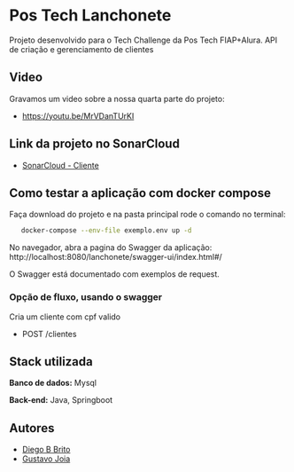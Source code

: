 # Pos Tech Lanchonete

Projeto desenvolvido para o Tech Challenge da Pos Tech FIAP+Alura.
API de criação e gerenciamento de clientes

## Video
Gravamos um video sobre a nossa quarta parte do projeto:
- https://youtu.be/MrVDanTUrKI

## Link da projeto no SonarCloud

- [SonarCloud - Cliente](https://sonarcloud.io/project/overview?id=Diegobbrito_tech-challenge-cliente)

## Como testar a aplicação com docker compose

Faça download do projeto e na pasta principal rode o comando no terminal:

```bash
   docker-compose --env-file exemplo.env up -d
```
No navegador, abra a pagina do Swagger da aplicação:
http://localhost:8080/lanchonete/swagger-ui/index.html#/

O Swagger está documentado com exemplos de request.

### Opção de fluxo, usando o swagger

Cria um cliente com cpf valido
- POST /clientes

## Stack utilizada

**Banco de dados:** Mysql

**Back-end:** Java, Springboot


## Autores

- [Diego B Brito](https://github.com/Diegobbrito)
- [Gustavo Joia](https://github.com/GustavoJoiaP)
